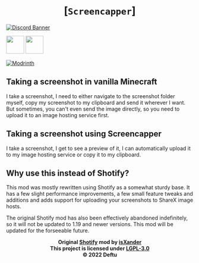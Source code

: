 <div align="center">

# [`Screencapper`]

</div>

[![Discord Banner](https://discordapp.com/api/guilds/986666447721873478/widget.png?style=banner2)](https://shr.deftu.xyz/discord)

[<img src="https://i.imgur.com/Ol1Tcf8.png" style="height:48px;">](https://modrinth.com/mod/fabric-api)
[<img src="https://i.imgur.com/c1DH9VL.png" style="height:48px;">](https://modrinth.com/mod/fabric-language-kotlin)

[![Modrinth](https://raw.githubusercontent.com/modrinth/art/main/Branding/Badge/badge-dark__184x72.png)](https://modrinth.com/mod/screencapper)

## Taking a screenshot in vanilla Minecraft
I take a screenshot, I need to either navigate
to the screenshot folder myself, copy my screenshot
to my clipboard and send it wherever I want. But
sometimes, you can't even send the image directly,
so you need to upload it to an image hosting service
first.

## Taking a screenshot using Screencapper
I take a screenshot, I get to see a preview of it,
I can automatically upload it to my image hosting
service or copy it to my clipboard.

## Why use this instead of Shotify?
This mod was mostly rewritten using Shotify
as a somewhat sturdy base. It has a few slight
performance improvements, a few small feature
tweaks and additions and adds support for
uploading your screenshots to ShareX image
hosts.

The original Shotify mod has also been effectively
abandoned indefinitely, so it will not be updated
to 1.19 and newer versions. This mod will be updated
for the forseeable future.

<div align="center">

**Original [Shotify][shotify] mod by [isXander][xander]**\
**This project is licensed under [LGPL-3.0][lgpl]**\
**&copy; 2022 Deftu**

</div>

[shotify]: https://curseforge.com/minecraft/mc-mods/shotify
[xander]: https://github.com/isXander
[lgpl]: https://www.gnu.org/licenses/lgpl-3.0.en.html
